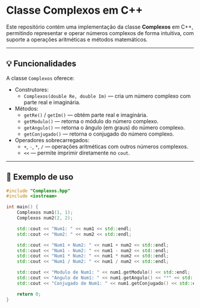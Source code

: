 # Classe Complexos em C++

Este repositório contém uma implementação da classe **Complexos** em C++, permitindo representar e operar números complexos de forma intuitiva, com suporte a operações aritméticas e métodos matemáticos.

---

## 💡 Funcionalidades

A classe `Complexos` oferece:

- Construtores:
  - `Complexos(double Re, double Im)` — cria um número complexo com parte real e imaginária.
- Métodos:
  - `getRe()` / `getIm()` — obtém parte real e imaginária.
  - `getModulo()` — retorna o módulo do número complexo.
  - `getAngulo()` — retorna o ângulo (em graus) do número complexo.
  - `getConjugado()` — retorna o conjugado do número complexo.
- Operadores sobrecarregados:
  - `+`, `-`, `*`, `/` — operações aritméticas com outros números complexos.
  - `<<` — permite imprimir diretamente no `cout`.

---

## 📝 Exemplo de uso

```cpp
#include "Complexos.hpp"
#include <iostream>

int main() {
    Complexos num1(1, 1);
    Complexos num2(2, 2);

    std::cout << "Num1: " << num1 << std::endl;
    std::cout << "Num2: " << num2 << std::endl;

    std::cout << "Num1 + Num2: " << num1 + num2 << std::endl;
    std::cout << "Num1 - Num2: " << num1 - num2 << std::endl;
    std::cout << "Num1 * Num2: " << num1 * num2 << std::endl;
    std::cout << "Num1 / Num2: " << num1 / num2 << std::endl;

    std::cout << "Modulo de Num1: " << num1.getModulo() << std::endl;
    std::cout << "Angulo de Num1: " << num1.getAngulo() << "°" << std::endl;
    std::cout << "Conjugado de Num1: " << num1.getConjugado() << std::endl;

    return 0;
}
